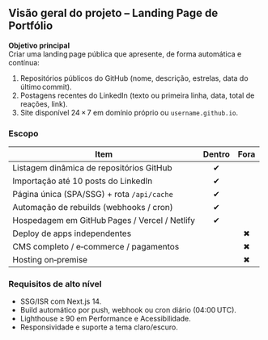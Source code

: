
## Visão geral do projeto – Landing Page de Portfólio

**Objetivo principal**  
Criar uma landing page pública que apresente, de forma automática e contínua:

1. Repositórios públicos do GitHub (nome, descrição, estrelas, data do último commit).  
2. Postagens recentes do LinkedIn (texto ou primeira linha, data, total de reações, link).  
3. Site disponível 24 × 7 em domínio próprio ou `username.github.io`.

### Escopo

| Item                                           | Dentro | Fora |
|------------------------------------------------|:------:|:----:|
| Listagem dinâmica de repositórios GitHub       |  ✔     |      |
| Importação até 10 posts do LinkedIn            |  ✔     |      |
| Página única (SPA/SSG) + rota `/api/cache`     |  ✔     |      |
| Automação de rebuilds (webhooks / cron)        |  ✔     |      |
| Hospedagem em GitHub Pages / Vercel / Netlify  |  ✔     |      |
| Deploy de apps independentes                   |        |  ✖   |
| CMS completo / e‑commerce / pagamentos         |        |  ✖   |
| Hosting on‑premise                             |        |  ✖   |

### Requisitos de alto nível
* SSG/ISR com Next.js 14.  
* Build automático por push, webhook ou cron diário (04:00 UTC).  
* Lighthouse ≥ 90 em Performance e Acessibilidade.  
* Responsividade e suporte a tema claro/escuro.
